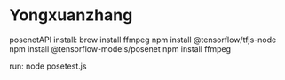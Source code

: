 # Yongxuanzhang
posenetAPI
install:
brew install ffmpeg
npm install @tensorflow/tfjs-node
npm install @tensorflow-models/posenet
npm install ffmpeg

run:
node posetest.js
